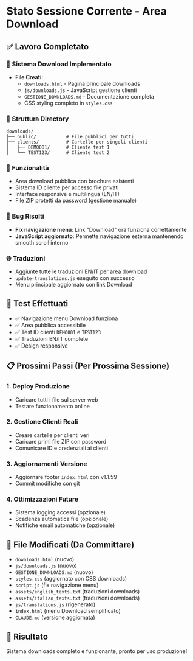 # Stato Sessione Corrente - Area Download

## ✅ Lavoro Completato

### 🚀 Sistema Download Implementato
- **File Creati:**
  - `downloads.html` - Pagina principale downloads
  - `js/downloads.js` - JavaScript gestione clienti
  - `GESTIONE_DOWNLOADS.md` - Documentazione completa
  - CSS styling completo in `styles.css`

### 📁 Struttura Directory
```
downloads/
├── public/           # File pubblici per tutti
├── clients/          # Cartelle per singoli clienti
│   ├── DEMO001/      # Cliente test 1
│   └── TEST123/      # Cliente test 2
```

### 🔧 Funzionalità
- Area download pubblica con brochure esistenti
- Sistema ID cliente per accesso file privati
- Interface responsive e multilingua (EN/IT)
- File ZIP protetti da password (gestione manuale)

### 🐛 Bug Risolti
- **Fix navigazione menu**: Link "Download" ora funziona correttamente
- **JavaScript aggiornato**: Permette navigazione esterna mantenendo smooth scroll interno

### 🌐 Traduzioni
- Aggiunte tutte le traduzioni EN/IT per area download
- `update-translations.js` eseguito con successo
- Menu principale aggiornato con link Download

## 🎯 Test Effettuati
- ✅ Navigazione menu Download funziona
- ✅ Area pubblica accessibile
- ✅ Test ID clienti `DEMO001` e `TEST123`
- ✅ Traduzioni EN/IT complete
- ✅ Design responsive

## 📋 Prossimi Passi (Per Prossima Sessione)

### 1. Deploy Produzione
- Caricare tutti i file sul server web
- Testare funzionamento online

### 2. Gestione Clienti Reali
- Creare cartelle per clienti veri
- Caricare primi file ZIP con password
- Comunicare ID e credenziali ai clienti

### 3. Aggiornamenti Versione
- Aggiornare footer `index.html` con v1.1.59
- Commit modifiche con git

### 4. Ottimizzazioni Future
- Sistema logging accessi (opzionale)
- Scadenza automatica file (opzionale)
- Notifiche email automatiche (opzionale)

## 💾 File Modificati (Da Committare)
- `downloads.html` (nuovo)
- `js/downloads.js` (nuovo)
- `GESTIONE_DOWNLOADS.md` (nuovo)
- `styles.css` (aggiornato con CSS downloads)
- `script.js` (fix navigazione menu)
- `assets/english_texts.txt` (traduzioni downloads)
- `assets/italian_texts.txt` (traduzioni downloads)
- `js/translations.js` (rigenerato)
- `index.html` (menu Download semplificato)
- `CLAUDE.md` (versione aggiornata)

## 🎉 Risultato
Sistema downloads completo e funzionante, pronto per uso produzione!